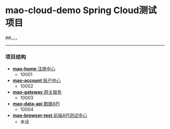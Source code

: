 # mao-cloud-demo Spring Cloud测试项目
##。。。

---

### 项目结构

- [**mao-home**             注册中心](mao-home/README.md)
    - 10001
- [**mao-account**          账户中心](mao-account/README.md)
    - 10002
- [**mao-gateway**          网关服务](mao-gateway/README.md)
    - 10003
- [**mao-data-api**         数据API](mao-data-api/README.md)
    - 10004
- [**mao-browser-test**     前端API测试中心](mao-browser-test/README.md)
    - 未设
